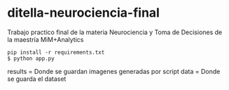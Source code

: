 # ditella-neurociencia-final
Trabajo practico final de la materia Neurociencia y Toma de Decisiones de la maestría MiM+Analytics

```
pip install -r requirements.txt
$ python app.py 
```

results = Donde se guardan imagenes generadas por script
data = Donde se guarda el dataset

